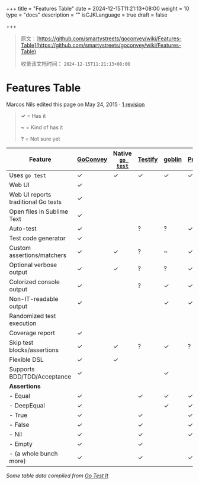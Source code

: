 +++
title = "Features Table"
date = 2024-12-15T11:21:13+08:00
weight = 10
type = "docs"
description = ""
isCJKLanguage = true
draft = false

+++

> 原文：[https://github.com/smartystreets/goconvey/wiki/Features-Table](https://github.com/smartystreets/goconvey/wiki/Features-Table)
>
> 收录该文档时间： `2024-12-15T11:21:13+08:00`

# Features Table



Marcos Nils edited this page on May 24, 2015 · [1 revision](https://github.com/smartystreets/goconvey/wiki/Features-Table/_history)

> **✓** = Has it
>
> **~** = Kind of has it
>
> **?** = Not sure yet

| Feature                             | [GoConvey](https://github.com/smartystreets/goconvey) | Native [`go test`](http://golang.org/pkg/testing/) | [Testify](https://github.com/stretchr/testify) | [goblin](https://github.com/franela/goblin) | [PrettyTest](https://github.com/remogatto/prettytest) | [Ginkgo](https://github.com/onsi/ginkgo) |
| ----------------------------------- | ----------------------------------------------------- | -------------------------------------------------- | ---------------------------------------------- | ------------------------------------------- | ----------------------------------------------------- | ---------------------------------------- |
| Uses `go test`                      | ✓                                                     | ✓                                                  | ✓                                              | ✓                                           | ✓                                                     | ~                                        |
| Web UI                              | ✓                                                     |                                                    |                                                |                                             |                                                       |                                          |
| Web UI reports traditional Go tests | ✓                                                     |                                                    |                                                |                                             |                                                       |                                          |
| Open files in Sublime Text          | ✓                                                     |                                                    |                                                |                                             |                                                       |                                          |
| Auto-test                           | ✓                                                     |                                                    | ?                                              | ?                                           | ✓                                                     |                                          |
| Test code generator                 | ✓                                                     |                                                    |                                                |                                             |                                                       | ~                                        |
| Custom assertions/matchers          | ✓                                                     | ✓                                                  | ?                                              | ~                                           | ✓                                                     | ✓                                        |
| Optional verbose output             | ✓                                                     | ✓                                                  | ?                                              | ?                                           | ✓                                                     | ✓                                        |
| Colorized console output            | ✓                                                     |                                                    | ?                                              | ✓                                           | ✓                                                     | ✓                                        |
| Non-IT-readable output              | ✓                                                     |                                                    |                                                | ✓                                           | ✓                                                     | ✓                                        |
| Randomized test execution           |                                                       |                                                    |                                                |                                             |                                                       | ✓                                        |
| Coverage report                     | ✓                                                     |                                                    |                                                |                                             |                                                       | ✓                                        |
| Skip test blocks/assertions         | ✓                                                     | ✓                                                  | ?                                              | ✓                                           | ?                                                     | ✓                                        |
| Flexible DSL                        | ✓                                                     | ✓                                                  |                                                |                                             |                                                       |                                          |
| Supports BDD/TDD/Acceptance         | ✓                                                     |                                                    |                                                | ✓                                           |                                                       | ✓                                        |
| **Assertions**                      |                                                       |                                                    |                                                |                                             |                                                       |                                          |
| - Equal                             | ✓                                                     |                                                    | ✓                                              | ✓                                           | ✓                                                     | ✓                                        |
| - DeepEqual                         | ✓                                                     |                                                    |                                                | ✓                                           | ✓                                                     | ✓                                        |
| - True                              | ✓                                                     |                                                    | ✓                                              |                                             | ✓                                                     | ✓                                        |
| - False                             | ✓                                                     |                                                    | ✓                                              |                                             | ✓                                                     | ✓                                        |
| - Nil                               | ✓                                                     |                                                    | ✓                                              |                                             | ✓                                                     | ✓                                        |
| - Empty                             | ✓                                                     |                                                    | ✓                                              |                                             |                                                       | ✓                                        |
| - (a whole bunch more)              | ✓                                                     |                                                    | ✓                                              |                                             | ✓                                                     | ✓                                        |

*Some table data compiled from [Go Test It](https://github.com/shageman/gotestit)*
